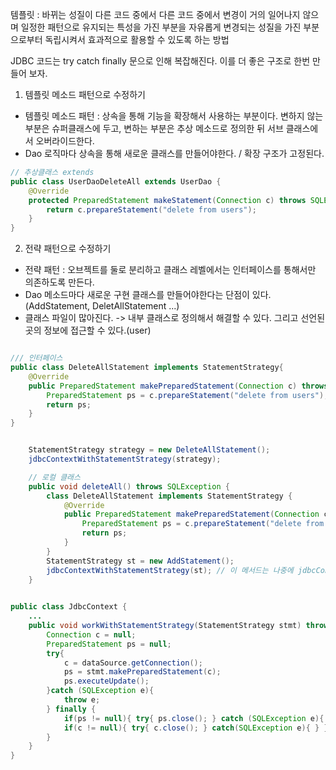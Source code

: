 템플릿 : 바뀌는 성질이 다른 코드 중에서 다른 코드 중에서 변경이 거의 일어나지 않으며 일정한 패턴으로 유지되는 특성을 가진 부분을 자유롭게 변경되는 성질을 가진 부분으로부터 독립시켜서 효과적으로 활용할 수 있도록 하는 방법 

JDBC 코드는 try catch finally 문으로 인해 복잡해진다. 이를 더 좋은 구조로 한번 만들어 보자. 

1. 템플릿 메소드 패턴으로 수정하기
- 템플릿 메소드 패턴 : 상속을 통해 기능을 확장해서 사용하는 부분이다. 변하지 않는 부분은 슈퍼클래스에 두고, 변하는 부분은 추상 메소드로 정의한 뒤 서브 클래스에서 오버라이드한다.  
- Dao 로직마다 상속을 통해 새로운 클래스를 만들어야한다. / 확장 구조가 고정된다.

``` java
// 추상클래스 extends
public class UserDaoDeleteAll extends UserDao {
    @Override
    protected PreparedStatement makeStatement(Connection c) throws SQLException {
        return c.prepareStatement("delete from users");
    }
}

```

2. 전략 패턴으로 수정하기
- 전략 패턴 : 오브젝트를 둘로 분리하고 클래스 레벨에서는 인터페이스를 통해서만 의존하도록 만든다.
- Dao 메소드마다 새로운 구현 클래스를 만들어야한다는 단점이 있다. (AddStatement, DeletAllStatement ...)
- 클래스 파일이 많아진다. -> 내부 클래스로 정의해서 해결할 수 있다. 그리고 선언된 곳의 정보에 접근할 수 있다.(user)

``` java

/// 인터페이스
public class DeleteAllStatement implements StatementStrategy{
    @Override
    public PreparedStatement makePreparedStatement(Connection c) throws SQLException {
        PreparedStatement ps = c.prepareStatement("delete from users");
        return ps;
    }
}

```

``` java

    StatementStrategy strategy = new DeleteAllStatement();
    jdbcContextWithStatementStrategy(strategy);

```

``` java
    // 로컬 클래스
    public void deleteAll() throws SQLException {
        class DeleteAllStatement implements StatementStrategy {
            @Override
            public PreparedStatement makePreparedStatement(Connection c) throws SQLException {
                PreparedStatement ps = c.prepareStatement("delete from users");
                return ps;
            }
        }
        StatementStrategy st = new AddStatement();
        jdbcContextWithStatementStrategy(st); // 이 메서드는 나중에 jdbcContext로 분리
    }
         
``` 

``` java
public class JdbcContext {
    ...
    public void workWithStatementStrategy(StatementStrategy stmt) throws SQLException{
        Connection c = null;
        PreparedStatement ps = null;
        try{
            c = dataSource.getConnection();
            ps = stmt.makePreparedStatement(c);
            ps.executeUpdate();
        }catch (SQLException e){
            throw e;
        } finally {
            if(ps != null){ try{ ps.close(); } catch (SQLException e){ } }
            if(c != null){ try{ c.close(); } catch(SQLException e){ } }
        }
    }
}   
```
